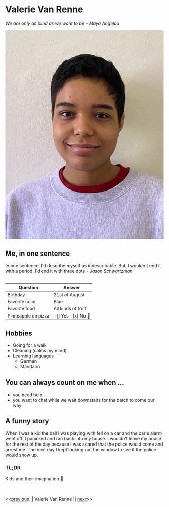 # Valerie Van Renne

*We are only as blind as we want to be - Maya Angelou*

![Photo of myself](Image.jpeg)
<br/>

## Me, in one sentence
In one sentence, I'd describe myself as indescribable. But, I wouldn't end it with a period. I'd end it with three dots - *Jason Schwartzman*
<br/>
<br/>

Question | Answer
-------- | --------
Birthday | 21st of August
Favorite color | Blue
Favorite food | All kinds of fruit
Pinneapple on pizza | -[] Yes -[x] No :nauseated_face:

## Hobbies
* Going for a walk
* Cleaning (calms my mind)
* Learning languages
  * German
  * Mandarin

## You can always count on me when ...
* you need help
* you want to chat while we wait downstairs for the batch to come our way

## A funny story
When I was a kid the ball I was playing with fell on a car and the car's alarm went off.
I panicked and ran back into my house.
I wouldn't leave my house for the rest of the day because I was scared that the police would come and arrest me.
The next day I kept looking out the window to see if the police would show up.

### TL;DR
Kids and their imagination :rofl:
<br/>
<br/>
<br/>

<<[previous](https://github.com/Steeeeeph/markdown-challenge) || Valerie Van Renne || [next](https://github.com/VidyashreeTarikere/markdown-challenge)>>




